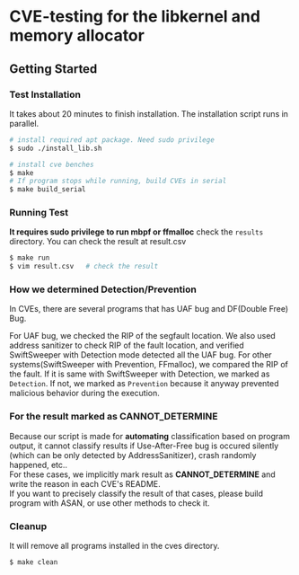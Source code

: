 # CVE-testing for the libkernel and memory allocator

## Getting Started

### Test Installation
It takes about 20 minutes to finish installation.
The installation script runs in parallel.
```bash
# install required apt package. Need sudo privilege
$ sudo ./install_lib.sh  

# install cve benches
$ make
# If program stops while running, build CVEs in serial
$ make build_serial
```
### Running Test
**It requires sudo privilege to run mbpf or ffmalloc**
check the `results` directory. You can check the result at result.csv
```bash
$ make run
$ vim result.csv   # check the result
```

### How we determined Detection/Prevention
In CVEs, there are several programs that has UAF bug and DF(Double Free) Bug.

For UAF bug, we checked the RIP of the segfault location. We also used address sanitizer to check RIP of the fault location, and verified SwiftSweeper with Detection mode detected all the UAF bug.
For other systems(SwiftSweeper with Prevention, FFmalloc), we compared the RIP of the fault. If it is same with SwiftSweeper with Detection, we marked as `Detection`. If not, we marked as `Prevention` because it anyway prevented malicious behavior during the execution.

### For the result marked as CANNOT_DETERMINE
Because our script is made for **automating** classification based on program output, it cannot classify results if Use-After-Free bug is occured silently (which can be only detected by AddressSanitizer), crash randomly happened, etc..  
For these cases, we implicitly mark result as **CANNOT_DETERMINE** and write the reason in each CVE's README.   
If you want to precisely classify the result of that cases, please build program with ASAN, or use other methods to check it.

### Cleanup
It will remove all programs installed in the cves directory. 
```bash
$ make clean
```